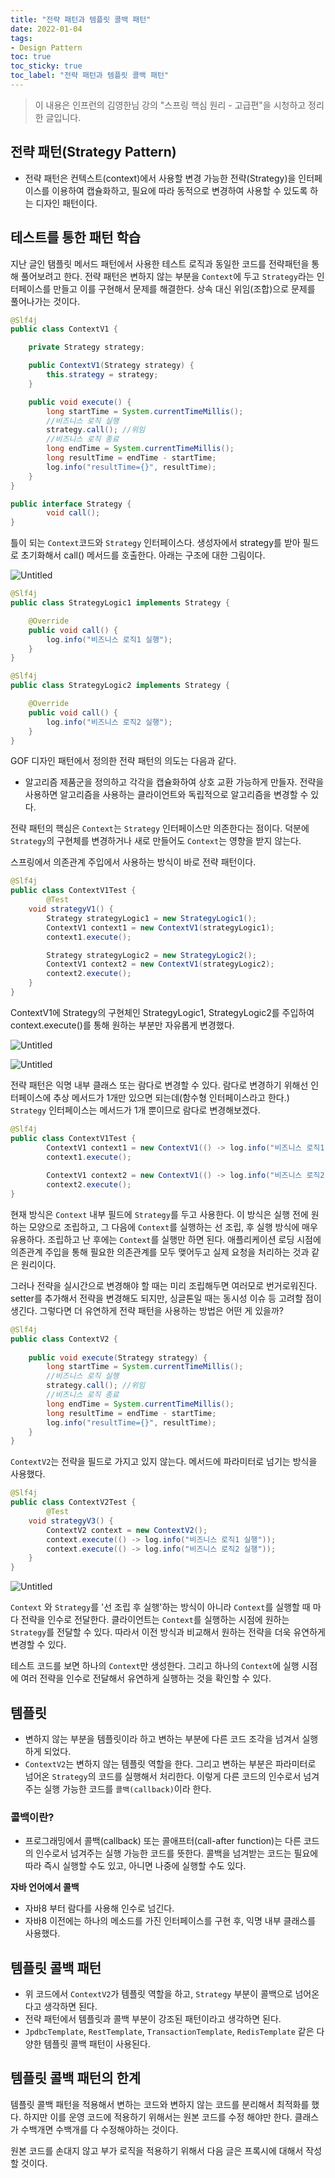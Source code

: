 ```yaml
---
title: "전략 패턴과 템플릿 콜백 패턴"
date: 2022-01-04
tags:
- Design Pattern
toc: true
toc_sticky: true
toc_label: "전략 패턴과 템플릿 콜백 패턴"
---
```

> 이 내용은 인프런의 김영한님 강의 "스프링 핵심 원리 - 고급편"을 시청하고 정리한 글입니다.
>

## 전략 패턴(Strategy Pattern)

- 전략 패턴은 컨텍스트(context)에서 사용할 변경 가능한 전략(Strategy)을 인터페이스를 이용하여 캡슐화하고, 필요에 따라 동적으로 변경하여 사용할 수 있도록 하는 디자인 패턴이다.

## 테스트를 통한 패턴 학습

지난 글인 탬플릿 메서드 패턴에서 사용한 테스트 로직과 동일한 코드를 전략패턴을 통해 풀어보려고 한다. 전략 패턴은 변하지 않는 부분을 `Context`에 두고 `Strategy`라는 인터페이스를 만들고 이를 구현해서 문제를 해결한다. 상속 대신 위임(조합)으로 문제를 풀어나가는 것이다.

```java
@Slf4j
public class ContextV1 {

    private Strategy strategy;

    public ContextV1(Strategy strategy) {
        this.strategy = strategy;
    }

    public void execute() {
        long startTime = System.currentTimeMillis();
        //비즈니스 로직 실행
        strategy.call(); //위임
        //비즈니스 로직 종료
        long endTime = System.currentTimeMillis();
        long resultTime = endTime - startTime;
        log.info("resultTime={}", resultTime);
    }
}
```

```java
public interface Strategy {
		void call();
}
```

틀이 되는 `Context`코드와 `Strategy` 인터페이스다. 생성자에서 strategy를 받아 필드로 초기화해서 call() 메서드를 호출한다. 아래는 구조에 대한 그림이다.

![Untitled](/assets/image/strategy/strategy1.png)

```java
@Slf4j
public class StrategyLogic1 implements Strategy {

    @Override
    public void call() {
        log.info("비즈니스 로직1 실행");
    }
}
```

```java
@Slf4j
public class StrategyLogic2 implements Strategy {

    @Override
    public void call() {
        log.info("비즈니스 로직2 실행");
    }
}
```

GOF 디자인 패턴에서 정의한 전략 패턴의 의도는 다음과 같다.

- 알고리즘 제품군을 정의하고 각각을 캡슐화하여 상호 교환 가능하게 만들자. 전략을 사용하면 알고리즘을 사용하는 클라이언트와 독립적으로 알고리즘을 변경할 수 있다.

전략 패턴의 핵심은 `Context`는 `Strategy` 인터페이스만 의존한다는 점이다. 덕분에 `Strategy`의 구현체를 변경하거나 새로 만들어도 `Context`는 영향을 받지 않는다.

스프링에서 의존관계 주입에서 사용하는 방식이 바로 전략 패턴이다.

```java
@Slf4j
public class ContextV1Test {
		@Test
    void strategyV1() {
        Strategy strategyLogic1 = new StrategyLogic1();
        ContextV1 context1 = new ContextV1(strategyLogic1);
        context1.execute();

        Strategy strategyLogic2 = new StrategyLogic2();
        ContextV1 context2 = new ContextV1(strategyLogic2);
        context2.execute();
    }
}
```

ContextV1에 Strategy의 구현체인 StrategyLogic1, StrategyLogic2를 주입하여 context.execute()를 통해 원하는 부분만 자유롭게 변경했다.

![Untitled](assets/image/strategy/strategy2.png)

![Untitled](assets/image/strategy/strategy3.png)

전략 패턴은 익명 내부 클래스 또는 람다로 변경할 수 있다. 람다로 변경하기 위해선 인터페이스에 추상 메서드가 1개만 있으면 되는데(함수형 인터페이스라고 한다.) `Strategy` 인터페이스는 메서드가 1개 뿐이므로 람다로 변경해보겠다.

```java
@Slf4j
public class ContextV1Test {
        ContextV1 context1 = new ContextV1(() -> log.info("비즈니스 로직1 실행"));
        context1.execute();
        
        ContextV1 context2 = new ContextV1(() -> log.info("비즈니스 로직2 실행"));
        context2.execute();
}
```

현재 방식은 `Context` 내부 필드에 `Strategy`를 두고 사용한다. 이 방식은 실행 전에 원하는 모양으로 조립하고, 그 다음에 `Context`를 실행하는 선 조립, 후 실행 방식에 매우 유용하다. 조립하고 난 후에는 `Context`를 실행만 하면 된다. 애플리케이션 로딩 시점에 의존관계 주입을 통해 필요한 의존관계를 모두 맺어두고 실제 요청을 처리하는 것과 같은 원리이다.

그러나 전략을 실시간으로 변경해야 할 때는 미리 조립해두면 여러모로 번거로워진다. setter를 추가해서 전략을 변경해도 되지만, 싱글톤일 때는 동시성 이슈 등 고려할 점이 생긴다. 그렇다면 더 유연하게 전략 패턴을 사용하는 방법은 어떤 게 있을까?

```java
@Slf4j
public class ContextV2 {
    
    public void execute(Strategy strategy) {
        long startTime = System.currentTimeMillis();
        //비즈니스 로직 실행
        strategy.call(); //위임
        //비즈니스 로직 종료
        long endTime = System.currentTimeMillis();
        long resultTime = endTime - startTime;
        log.info("resultTime={}", resultTime);
    }
}
```

`ContextV2`는 전략을 필드로 가지고 있지 않는다. 메서드에 파라미터로 넘기는 방식을 사용했다.

```java
@Slf4j
public class ContextV2Test {
		@Test
    void strategyV3() {
        ContextV2 context = new ContextV2();
        context.execute(() -> log.info("비즈니스 로직1 실행"));
        context.execute(() -> log.info("비즈니스 로직2 실행"));
    }
}
```

![Untitled](assets/image/strategy/strategy4.png)

`Context` 와 `Strategy`를 '선 조립 후 실행'하는 방식이 아니라 `Context`를 실행할 때 마다 전략을 인수로 전달한다.
클라이언트는 `Context`를 실행하는 시점에 원하는 `Strategy`를 전달할 수 있다. 따라서 이전 방식과 비교해서 원하는 전략을 더욱 유연하게 변경할 수 있다.

테스트 코드를 보면 하나의 `Context`만 생성한다. 그리고 하나의 `Context`에 실행 시점에 여러 전략을 인수로 전달해서 유연하게 실행하는 것을 확인할 수 있다.

## 템플릿

- 변하지 않는 부분을 템플릿이라 하고 변하는 부분에 다른 코드 조각을 넘겨서 실행하게 되었다.
- `ContextV2`는 변하지 않는 템플릿 역할을 한다. 그리고 변하는 부분은 파라미터로 넘어온 `Strategy`의 코드를 실행해서 처리한다. 이렇게 다른 코드의 인수로서 넘겨주는 실행 가능한 코드를 `콜백(callback)`이라 한다.

### 콜백이란?

- 프로그래밍에서 콜백(callback) 또는 콜애프터(call-after function)는 다른 코드의 인수로서 넘겨주는 실행 가능한 코드를 뜻한다. 콜백을 넘겨받는 코드는 필요에 따라 즉시 실행할 수도 있고, 아니면 나중에 실행할 수도 있다.

**자바 언어에서 콜백**

- 자바8 부터 람다를 사용해 인수로 넘긴다.
- 자바8 이전에는 하나의 메소드를 가진 인터페이스를 구현 후, 익명 내부 클래스를 사용했다.

## 템플릿 콜백 패턴

- 위 코드에서 `ContextV2`가 템플릿 역할을 하고, `Strategy` 부분이 콜백으로 넘어온다고 생각하면 된다.
- 전략 패턴에서 템플릿과 콜백 부분이 강조된 패턴이라고 생각하면 된다.
- `JpdbcTemplate`, `RestTemplate`, `TransactionTemplate`, `RedisTemplate` 같은 다양한 템플릿 콜백 패턴이 사용된다.

## 템플릿 콜백 패턴의 한계

템플릿 콜백 패턴을 적용해서 변하는 코드와 변하지 않는 코드를 분리해서 최적화를 했다.
하지만 이를 운영 코드에 적용하기 위해서는 원본 코드를 수정 해야만 한다. 클래스가 수백개면 수백개를 다 수정해야하는 것이다.

원본 코드를 손대지 않고 부가 로직을 적용하기 위해서 다음 글은 프록시에 대해서 작성할 것이다.